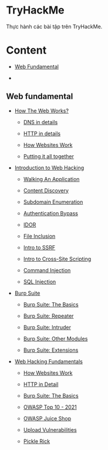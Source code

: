 # TryHackMe

Thực hành các bài tập trên TryHackMe.

# Content

- [Web Fundamental](https://github.com/DucThinh47/TryHackMe#web-fundamental)

- []()

## Web fundamental

- [How The Web Works?](https://github.com/DucThinh47/TryHackMe/tree/main/Web_Fundamental/How_The_Web_Works)

    - [DNS in details](https://github.com/DucThinh47/TryHackMe/blob/main/Web_Fundamental/How_The_Web_Works/DNS_in_details.md)

    - [HTTP in details](https://github.com/DucThinh47/TryHackMe/blob/main/Web_Fundamental/How_The_Web_Works/HTTP_in_Details.md)

    - [How Websites Work](https://github.com/DucThinh47/TryHackMe/blob/main/Web_Fundamental/How_The_Web_Works/How_Websites_Work.md)

    - [Putting it all together](https://github.com/DucThinh47/TryHackMe/blob/main/Web_Fundamental/How_The_Web_Works/Putting_it_all_together.md)

- [Introduction to Web Hacking](https://github.com/DucThinh47/TryHackMe/tree/main/Web_Fundamental/Introduction_to_Web_Hacking)

    - [Walking An Application](https://github.com/DucThinh47/TryHackMe/blob/main/Web_Fundamental/Introduction_to_Web_Hacking/Walking_An_Application.md)

    - [Content Discovery](https://github.com/DucThinh47/TryHackMe/blob/main/Web_Fundamental/Introduction_to_Web_Hacking/Content_Discovery.md)

    - [Subdomain Enumeration](https://github.com/DucThinh47/TryHackMe/blob/main/Web_Fundamental/Introduction_to_Web_Hacking/Subdomain_Enumeration.md)

    - [Authentication Bypass](https://github.com/DucThinh47/TryHackMe/blob/main/Web_Fundamental/Introduction_to_Web_Hacking/Authentication_Bypass.md)

    - [IDOR](https://github.com/DucThinh47/TryHackMe/blob/main/Web_Fundamental/Introduction_to_Web_Hacking/IDOR.md)

    - [File Inclusion](https://github.com/DucThinh47/TryHackMe/blob/main/Web_Fundamental/Introduction_to_Web_Hacking/File_Inclusion.md)

    - [Intro to SSRF](https://github.com/DucThinh47/TryHackMe/blob/main/Web_Fundamental/Introduction_to_Web_Hacking/Intro_to_SSRF.md)

    - [Intro to Cross-Site Scripting](https://github.com/DucThinh47/TryHackMe/blob/main/Web_Fundamental/Introduction_to_Web_Hacking/Intro_to_Cross-site_Scripting.md)

    - [Command Injection](https://github.com/DucThinh47/TryHackMe/blob/main/Web_Fundamental/Introduction_to_Web_Hacking/Command_Injection.md)

    - [SQL Injection](https://github.com/DucThinh47/TryHackMe/blob/main/Web_Fundamental/Introduction_to_Web_Hacking/SQL_Injection.md)

- [Burp Suite](https://github.com/DucThinh47/TryHackMe/tree/main/Web_Fundamental/Burp_Suite)

    - [Burp Suite: The Basics](https://github.com/DucThinh47/TryHackMe/blob/main/Web_Fundamental/Burp_Suite/Burp_Suite_The_Basics.md)

    - [Burp Suite: Repeater](https://github.com/DucThinh47/TryHackMe/blob/main/Web_Fundamental/Burp_Suite/Burp_Suite_Repeater.md)

    - [Burp Suite: Intruder](https://github.com/DucThinh47/TryHackMe/blob/main/Web_Fundamental/Burp_Suite/Burp_Suite_Intruder.md)

    - [Burp Suite: Other Modules](https://github.com/DucThinh47/TryHackMe/blob/main/Web_Fundamental/Burp_Suite/Burp_Suite_Other_Modules.md)

    - [Burp Suite: Extensions](https://github.com/DucThinh47/TryHackMe/blob/main/Web_Fundamental/Burp_Suite/Burp_Suite_Extensions.md)

- [Web Hacking Fundamentals](https://github.com/DucThinh47/TryHackMe/tree/main/Web_Fundamental/Web_Hacking_Fundamentals)

    - [How Websites Work](https://github.com/DucThinh47/TryHackMe/blob/main/Web_Fundamental/How_The_Web_Works/How_Websites_Work.md)

    - [HTTP in Detail](https://github.com/DucThinh47/TryHackMe/blob/main/Web_Fundamental/How_The_Web_Works/HTTP_in_Details.md)

    - [Burp Suite: The Basics](https://github.com/DucThinh47/TryHackMe/blob/main/Web_Fundamental/Burp_Suite/Burp_Suite_The_Basics.md)

    - [OWASP Top 10 - 2021](https://github.com/DucThinh47/TryHackMe/blob/main/Web_Fundamental/Web_Hacking_Fundamentals/OWASP_Top_10_%202021.md)

    - [OWASP Juice Shop]()

    - [Upload Vulnerabilities]()

    - [Pickle Rick]()
## 
